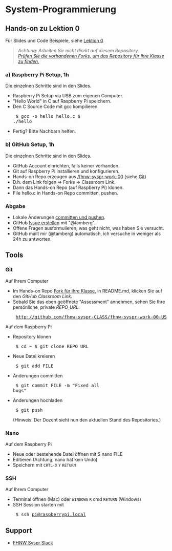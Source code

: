 # System-Programmierung
## Hands-on zu Lektion 0
Für Slides und Code Beispiele, siehe [Lektion 0](../../../fhnw-syspr/blob/master/00/README.md)

> *Achtung: Arbeiten Sie nicht direkt auf diesem Repository.*<br/>
> *[Prüfen Sie die vorhandenen Forks, um das Repository für Ihre Klasse zu finden.](../../network/members)*

### a) Raspberry Pi Setup, 1h
Die einzelnen Schritte sind in den Slides.
* Raspberry Pi Setup via USB zum eigenen Computer.
* "Hello World" in C auf Raspberry Pi speichern.
* Den C Source Code mit gcc kompilieren.<pre>
    $ gcc -o hello hello.c
    $ ./hello</pre>
* Fertig? Bitte Nachbarn helfen.

### b) GitHub Setup, 1h
Die einzelnen Schritte sind in den Slides.
* GitHub Account einrichten, falls keiner vorhanden.
* Git auf Raspberry Pi installieren und konfigurieren.
* Hands-on Repo erzeugen aus [/fhnw-syspr-work-00](../../../../fhnw-syspr-work-00) (siehe [Git](#git))
* D.h. dem Link folgen => Forks => Classroom Link.
* Dann das Hands-on Repo (auf Raspberry Pi) klonen.
* File hello.c in Hands-on Repo committen, pushen.

### Abgabe
* Lokale Änderungen [committen und pushen](#git).
* GitHub [Issue erstellen](../../issues/new) mit "@tamberg".
* Offene Fragen ausformulieren, was geht nicht, was haben Sie versucht.
* GitHub mailt mir (@tamberg) automatisch, ich versuche in weniger als 24h zu antworten.

## Tools
### Git
Auf Ihrem Computer
* Im Hands-on Repo [Fork für ihre Klasse](../../network/members), in README.md, klicken Sie auf den _GitHub Classroom Link_.
* Sobald Sie das eben geöffnete "Assessment" annehmen, sehen Sie Ihre persönliche, private _REPO_URL_:<pre>
http://github.com/fhnw-syspr-CLASS/fhnw-syspr-work-00-USER_NAME</pre>

Auf dem Raspberry Pi
* Repository klonen<pre>
    $ cd ~
    $ git clone REPO_URL</pre>
* Neue Datei kreieren<pre>
    $ git add FILE</pre>
* Änderungen committen<pre>
    $ git commit FILE -m "Fixed all bugs"</pre>
* Änderungen hochladen<pre>
    $ git push</pre>
(Hinweis: Der Dozent sieht nun den aktuellen Stand des Repositories.)

### Nano
Auf dem Raspberry Pi
* Neue oder bestehende Datei öffnen mit $ nano FILE
* Editieren (Achtung, nano hat kein Undo)
* Speichern mit `CRTL-X` `Y` `RETURN`

### SSH
Auf Ihrem Computer
* Terminal öffnen (Mac) oder `WINDOWS` `R` cmd `RETURN` (Windows)
* SSH Session starten mit<pre>
    $ ssh pi@raspberrypi.local</pre>

## Support
- [FHNW Syspr Slack](https://fhnw-syspr.slack.com/)
